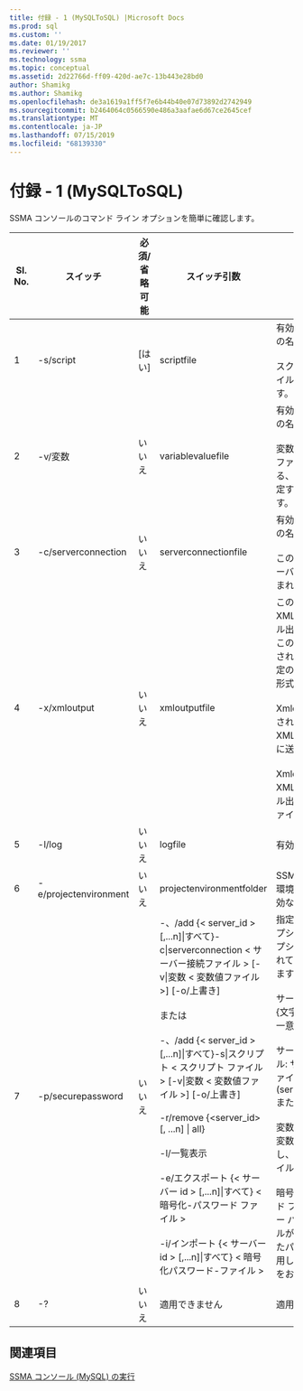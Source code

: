 ```yaml
---
title: 付録 - 1 (MySQLToSQL) |Microsoft Docs
ms.prod: sql
ms.custom: ''
ms.date: 01/19/2017
ms.reviewer: ''
ms.technology: ssma
ms.topic: conceptual
ms.assetid: 2d22766d-ff09-420d-ae7c-13b443e28bd0
author: Shamikg
ms.author: Shamikg
ms.openlocfilehash: de3a1619a1ff5f7e6b44b40e07d73892d2742949
ms.sourcegitcommit: b2464064c0566590e486a3aafae6d67ce2645cef
ms.translationtype: MT
ms.contentlocale: ja-JP
ms.lasthandoff: 07/15/2019
ms.locfileid: "68139330"
---
```

# <a name="appendix---1-mysqltosql"></a>付録 - 1 (MySQLToSQL)
SSMA コンソールのコマンド ライン オプションを簡単に確認します。  
  
|Sl. No.|スイッチ|必須/省略可能|スイッチ引数|使用できる値|  
|-----------|----------|-------------|-------------------|--------------------|  
|1|-s/script|[はい]|scriptfile|有効な XML ファイルの名前。<br /><br />スクリプトの定義ファイルのコンソールです。|  
|2|-v/変数|いいえ|variablevaluefile|有効な XML ファイルの名前。<br /><br />変数は、スクリプト ファイルで使用される、このファイルを指定する必要があります。|  
|3|-c/serverconnection|いいえ|serverconnectionfile|有効な XML ファイルの名前。<br /><br />このファイルには、サーバーの接続情報が含まれています。|  
|4|-x/xmloutput|いいえ|xmloutputfile|このオプションでは、XML 形式でコンソール出力を示します。 このオプションが指定されていない場合、既定の出力は、テキスト形式では。<br /><br />Xmloutputfile が指定されていない場合、XML 出力は STDOUT に送られます。<br /><br />Xmloutputfile では、XML 形式でコンソール出力の書き込み先ファイルの名前です。|  
|5|-l/log|いいえ|logfile|有効なファイル名。|  
|6|-e/projectenvironment|いいえ|projectenvironmentfolder|SSMA プロジェクト環境ファイルを含む有効なフォルダー名。|  
|7|-p/securepassword|いいえ|-、/add {< server_id > [,...n]&#124;すべて}-c&#124;serverconnection < サーバー接続ファイル > [-v&#124;変数 < 変数値ファイル >] [-o/上書き]<br /><br />または<br /><br />-、/add {< server_id > [,...n]&#124;すべて}-s&#124;スクリプト < スクリプト ファイル > [-v&#124;変数 < 変数値ファイル >] [-o/上書き]<br /><br />-r/remove {<server_id> [, ...n] &#124; all}<br /><br />-l/一覧表示<br /><br />-e/エクスポート {< サーバー id > [,...n]&#124;すべて} < 暗号化-パスワード ファイル ><br /><br />-i/インポート {< サーバー id > [,...n]&#124;すべて} < 暗号化パスワード-ファイル >|指定した場合、このオプションをその他のオプションと組み合わされていない必要があります。<br /><br />サーバー id:サーバー {文字列} に指定された一意の ID<br /><br />サーバー接続ファイル: サーバーの定義ファイル (serverconnectionfile または scriptfile)。<br /><br />変数の値のファイル:変数の定義ファイルし、サーバー接続ファイルで使用します。<br /><br />暗号化されたパスワード ファイルに:サーバー パスワード ファイルがユーザーが指定したパス フレーズを使用して暗号化することをお勧めします。|  
|8|-?|いいえ|適用できません|適用できません|  
  
## <a name="see-also"></a>関連項目  
[SSMA コンソール (MySQL) の実行](https://msdn.microsoft.com/e3e9f7e4-0619-4861-a202-3d5d39953b26)  
  
